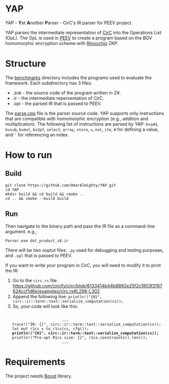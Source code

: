 # YAP
YAP - **Y**et **A**nother **P**arser - CirC's IR parser for PEEV project.

YAP parses the intermediate representation of [CirC](https://github.com/circify/circ) into the Operations List (OpL).
The OpL is used in [PEEV](https://github.com/OmarAlmighty/PEEV) to create a program based on the BGV homomorphic encryption scheme with [Rinocchio](https://github.com/zkFHE/ringSNARK/tree/main) ZKP.

# Structure
The [benchmarks](https://github.com/OmarAlmighty/YAP/tree/main/benchmarks) directory includes the programs used to evaluate the framework. Each subdirectory has 3 files:
* .zok - the source code of the program written in Z#.
* .ir - the intermediate repersentation of CirC.
* .opl - the parsed IR that is passed to PEEV.

The [parse.cpp](https://github.com/OmarAlmighty/YAP/blob/main/parse.cpp) file is the parser source code. YAP supports only instructions that are compatible with homomorphic encryption (e.g., addition and multiplication). The following list of instructions are parsed by YAP: `bvadd`, `bvsub`, `bvmul`, `bv2pf`, `select`, `array`, `store`, `=`, `not`, `ite`, `#` for defining a value, and `'` for referencing an index.

# How to run
## Build
```
git clone https://github.com/OmarAlmighty/YAP.git
cd YAP
mkdir build && cd build && cmake ..
cd .. && cmake --build build
```
## Run
Then navigate to the binary path and pass the IR file as a command-line argument.
e.g.,
```
Parser.exe dot_product_v8.ir
```
There will be two ouptut files: `.py` used for debugging and testing purposes, and `.opl` that is passed to PEEV.

If you want to write your program in CirC, you will need to modify it to print the IR:
1. Go to the `circ.rs` file: https://github.com/circify/circ/blob/6133414b44b8892e25f2c1803f2f87624ccf1d6e/examples/circ.rs#L298-L302
2. Append the following line: `println!("{0}", circ::ir::term::text::serialize_computation(cs));`
3. So, your code will look like this:
<pre><code>
                         <strong>...</strong>
   trace!("IR: {}", circ::ir::term::text::serialize_computation(cs));
   let mut r1cs = to_r1cs(cs, cfg());
   <strong>println!("{0}", circ::ir::term::text::serialize_computation(cs));</strong>
   println!("Pre-opt R1cs size: {}", r1cs.constraints().len());
                         <strong>...</strong>
</code></pre>

# Requirements
The project needs [Boost](https://www.boost.org/) library.
